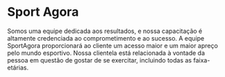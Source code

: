 # Sport Agora
 Somos uma equipe dedicada aos resultados, e nossa capacitação é altamente credenciada ao comprometimento e ao sucesso. A equipe SportAgora proporcionará ao cliente um acesso maior e um maior apreço pelo mundo esportivo. Nossa clientela está relacionada à vontade da pessoa em questão de gostar de se exercitar, incluindo todas as faixa-etárias.
